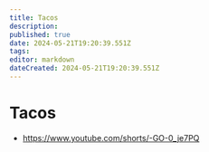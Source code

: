 ```yaml
---
title: Tacos
description: 
published: true
date: 2024-05-21T19:20:39.551Z
tags: 
editor: markdown
dateCreated: 2024-05-21T19:20:39.551Z
---
```


# Tacos

- <https://www.youtube.com/shorts/-GO-0_je7PQ>
